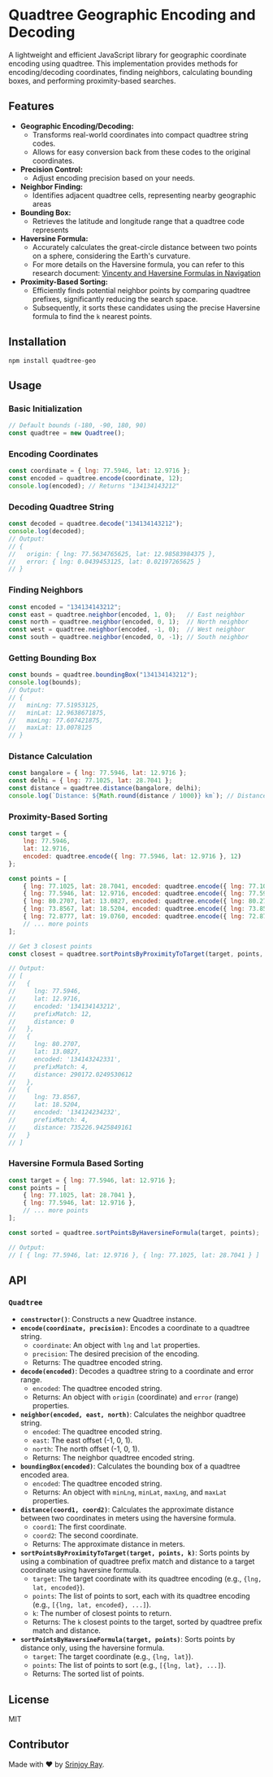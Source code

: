 # Quadtree Geographic Encoding and Decoding

A lightweight and efficient JavaScript library for geographic coordinate encoding using quadtree. This implementation provides methods for encoding/decoding coordinates, finding neighbors, calculating bounding boxes, and performing proximity-based searches.

## Features


* **Geographic Encoding/Decoding:**
    * Transforms real-world coordinates into compact quadtree string codes.
    * Allows for easy conversion back from these codes to the original coordinates.
* **Precision Control:**
    * Adjust encoding precision based on your needs.
* **Neighbor Finding:**
    * Identifies adjacent quadtree cells, representing nearby geographic areas
* **Bounding Box:** 
    * Retrieves the latitude and longitude range that a quadtree code represents
* **Haversine Formula:**
    * Accurately calculates the great-circle distance between two points on a sphere, considering the Earth's curvature.
    * For more details on the Haversine formula, you can refer to this research document: [Vincenty and Haversine Formulas in Navigation](https://www.movable-type.co.uk/scripts/latlong.html)
* **Proximity-Based Sorting:**
    * Efficiently finds potential neighbor points by comparing quadtree prefixes, significantly reducing the search space.
    * Subsequently, it sorts these candidates using the precise Haversine formula to find the `k` nearest points.



## Installation

```
npm install quadtree-geo
```

## Usage

### Basic Initialization

```javascript
// Default bounds (-180, -90, 180, 90)
const quadtree = new Quadtree();
```

### Encoding Coordinates

```javascript
const coordinate = { lng: 77.5946, lat: 12.9716 };
const encoded = quadtree.encode(coordinate, 12);
console.log(encoded); // Returns "134134143212"
```

### Decoding Quadtree String

```javascript
const decoded = quadtree.decode("134134143212");
console.log(decoded);
// Output:
// {
//   origin: { lng: 77.5634765625, lat: 12.98583984375 },
//   error: { lng: 0.0439453125, lat: 0.02197265625 }
// }
```

### Finding Neighbors

```javascript
const encoded = "134134143212";
const east = quadtree.neighbor(encoded, 1, 0);   // East neighbor
const north = quadtree.neighbor(encoded, 0, 1);  // North neighbor
const west = quadtree.neighbor(encoded, -1, 0);  // West neighbor
const south = quadtree.neighbor(encoded, 0, -1); // South neighbor
```

### Getting Bounding Box

```javascript
const bounds = quadtree.boundingBox("134134143212");
console.log(bounds);
// Output:
// {
//   minLng: 77.51953125,
//   minLat: 12.9638671875,
//   maxLng: 77.607421875,
//   maxLat: 13.0078125
// }
```

### Distance Calculation

```javascript
const bangalore = { lng: 77.5946, lat: 12.9716 };
const delhi = { lng: 77.1025, lat: 28.7041 };
const distance = quadtree.distance(bangalore, delhi);
console.log(`Distance: ${Math.round(distance / 1000)} km`); // Distance: 1750 km
```

### Proximity-Based Sorting

```javascript
const target = {
    lng: 77.5946,
    lat: 12.9716,
    encoded: quadtree.encode({ lng: 77.5946, lat: 12.9716 }, 12)
};

const points = [
    { lng: 77.1025, lat: 28.7041, encoded: quadtree.encode({ lng: 77.1025, lat: 28.7041 }, 12) }, // Delhi
    { lng: 77.5946, lat: 12.9716, encoded: quadtree.encode({ lng: 77.5946, lat: 12.9716 }, 12) }, // Bangalore
    { lng: 80.2707, lat: 13.0827, encoded: quadtree.encode({ lng: 80.2707, lat: 13.0827 }, 12) }, // Chennai
    { lng: 73.8567, lat: 18.5204, encoded: quadtree.encode({ lng: 73.8567, lat: 18.5204 }, 12) }, // Pune
    { lng: 72.8777, lat: 19.0760, encoded: quadtree.encode({ lng: 72.8777, lat: 19.0760 }, 12) }, // Mumbai
    // ... more points
];

// Get 3 closest points
const closest = quadtree.sortPointsByProximityToTarget(target, points, 3);

// Output:
// [
//   {
//     lng: 77.5946,
//     lat: 12.9716,
//     encoded: '134134143212',
//     prefixMatch: 12,
//     distance: 0
//   },
//   {
//     lng: 80.2707,
//     lat: 13.0827,
//     encoded: '134143242331',
//     prefixMatch: 4,
//     distance: 290172.0249530612
//   },
//   {
//     lng: 73.8567,
//     lat: 18.5204,
//     encoded: '134124234232',
//     prefixMatch: 4,
//     distance: 735226.9425849161
//   }
// ]
```

### Haversine Formula Based Sorting

```javascript
const target = { lng: 77.5946, lat: 12.9716 };
const points = [
    { lng: 77.1025, lat: 28.7041 },
    { lng: 77.5946, lat: 12.9716 },
    // ... more points
];

const sorted = quadtree.sortPointsByHaversineFormula(target, points);

// Output:
// [ { lng: 77.5946, lat: 12.9716 }, { lng: 77.1025, lat: 28.7041 } ]
```

## API

### `Quadtree`

* **`constructor()`**: Constructs a new Quadtree instance.
* **`encode(coordinate, precision)`**: Encodes a coordinate to a quadtree string.
    * `coordinate`: An object with `lng` and `lat` properties.
    * `precision`: The desired precision of the encoding.
    * Returns: The quadtree encoded string.
* **`decode(encoded)`**: Decodes a quadtree string to a coordinate and error range.
    * `encoded`: The quadtree encoded string.
    * Returns: An object with `origin` (coordinate) and `error` (range) properties.
* **`neighbor(encoded, east, north)`**: Calculates the neighbor quadtree string.
    * `encoded`: The quadtree encoded string.
    * `east`: The east offset (-1, 0, 1).
    * `north`: The north offset (-1, 0, 1).
    * Returns: The neighbor quadtree encoded string.
* **`boundingBox(encoded)`**: Calculates the bounding box of a quadtree encoded area.
    * `encoded`: The quadtree encoded string.
    * Returns: An object with `minLng`, `minLat`, `maxLng`, and `maxLat` properties.
* **`distance(coord1, coord2)`**: Calculates the approximate distance between two coordinates in meters using the haversine formula.
    * `coord1`: The first coordinate.
    * `coord2`: The second coordinate.
    * Returns: The approximate distance in meters.
* **`sortPointsByProximityToTarget(target, points, k)`**: Sorts points by using a combination of quadtree prefix match and distance to a target coordinate using haversine formula.
    * `target`: The target coordinate with its quadtree encoding (e.g., `{lng, lat, encoded}`).
    * `points`: The list of points to sort, each with its quadtree encoding (e.g., `[{lng, lat, encoded}, ...]`).
    * `k`: The number of closest points to return.
    * Returns: The `k` closest points to the target, sorted by quadtree prefix match and distance.
* **`sortPointsByHaversineFormula(target, points)`**: Sorts points by distance only, using the haversine formula.
    * `target`: The target coordinate (e.g., `{lng, lat}`).
    * `points`: The list of points to sort (e.g., `[{lng, lat}, ...]`).
    * Returns: The sorted list of points.

## License

MIT

## Contributor

Made with ❤️ by [Srinjoy Ray](https://github.com/srinjoyray).

